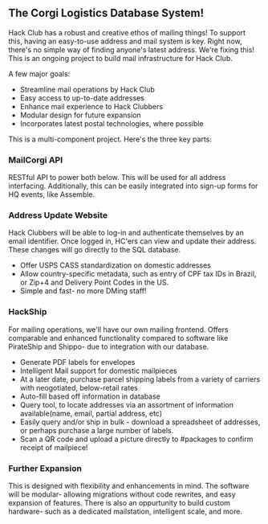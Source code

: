 ## The Corgi Logistics Database System!

Hack Club has a robust and creative ethos of mailing things! To support this, having an easy-to-use address and mail system is key. Right now, there's no simple way of finding anyone's latest address. We're fixing this!
This is an ongoing project to build mail infrastructure for Hack Club. 

A few major goals:
- Streamline mail operations by Hack Club
- Easy access to up-to-date addresses
- Enhance mail experience to Hack Clubbers
- Modular design for future expansion
- Incorporates latest postal technologies, where possible

This is a multi-component project. Here's the three key parts:

### MailCorgi API
RESTful API to power both below. This will be used for all address interfacing. Additionally, this can be easily integrated into sign-up forms for HQ events, like Assemble.

### Address Update Website
Hack Clubbers will be able to log-in and authenticate themselves by an email identifier. Once logged in, HC'ers can view and update their address. These changes will go directly to the SQL database. 
- Offer USPS CASS standardization on domestic addresses
- Allow country-specific metadata, such as entry of CPF tax IDs in Brazil, or Zip+4 and Delivery Point Codes in the US. 
- Simple and fast- no more DMing staff!

### HackShip
For mailing operations, we'll have our own mailing frontend. Offers comparable and enhanced functionality compared to software like PirateShip and Shippo- due to integration with our database.
- Generate PDF labels for envelopes
- Intelligent Mail support for domestic mailpieces
- At a later date, purchase parcel shipping labels from a variety of carriers with neogotiated, below-retail rates
- Auto-fill based off information in database
- Query tool, to locate addresses via an assortment of information available(name, email, partial address, etc)
- Easily query and/or ship in bulk - download a spreadsheet of addresses, or perhaps purchase a large number of labels.
- Scan a QR code and upload a picture directly to #packages to confirm receipt of mailpiece!

### Further Expansion
This is designed with flexibility and enhancements in mind. The software will be modular- allowing migrations without code rewrites, and easy expansion of features.
There is also an oppurtunity to build custom hardware- such as a dedicated mailstation, intelligent scale, and more.
